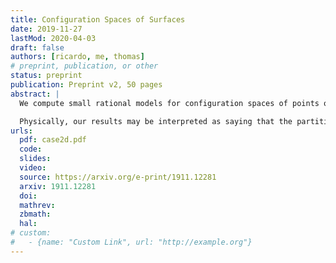 ```yaml
---
title: Configuration Spaces of Surfaces
date: 2019-11-27
lastMod: 2020-04-03
draft: false
authors: [ricardo, me, thomas]
# preprint, publication, or other
status: preprint
publication: Preprint v2, 50 pages
abstract: |
  We compute small rational models for configuration spaces of points on oriented surfaces, as right modules over the framed little disks operad. We do this by splitting these surfaces in unions of several handles. We first describe rational models for the configuration spaces of these handles as algebras in the category of right modules over the framed little disks operad. We then express the configuration spaces of the surface as an "iterated Hochschild complex" of these algebras with coefficients in the module given by configurations in a sphere with holes.

  Physically, our results may be interpreted as saying that the partition function of the Poisson-\(\sigma\)-model on closed surfaces has no quantum corrections, i.e., no terms coming from Feynman diagrams of positive loop order.
urls:
  pdf: case2d.pdf
  code:
  slides:
  video:
  source: https://arxiv.org/e-print/1911.12281
  arxiv: 1911.12281
  doi:
  mathrev:
  zbmath:
  hal:
# custom:
#   - {name: "Custom Link", url: "http://example.org"}
---
```

